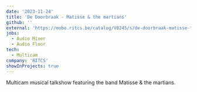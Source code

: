 ```yaml
---
date: '2023-11-24'
title: 'De Doorbraak - Matisse & the martians'
github: ''
external: 'https://mobo.ritcs.be/catalog/V0245/s/de-doorbraak-matisse-the-martians'
jobs:
  - Audio Mixer
  - Audio Floor
tech:
  - Multicam
company: 'RITCS'
showInProjects: true
---
```


Multicam musical talkshow featuring the band Matisse & the martians.
